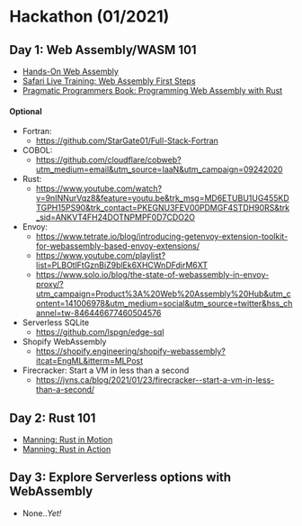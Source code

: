 # Hackathon (01/2021)

## Day 1: Web Assembly/WASM 101

- [Hands-On Web Assembly](https://evilmartians.com/chronicles/hands-on-webassembly-try-the-basics)
- [Safari Live Training: Web Assembly First Steps](https://learning.oreilly.com/live-training/courses/webassembly-first-steps/0636920430827/)
- [Pragmatic Programmers Book: Programming Web Assembly with Rust](https://pragprog.com/titles/khrust/programming-webassembly-with-rust/)

#### Optional

- Fortran:
  - https://github.com/StarGate01/Full-Stack-Fortran
- COBOL:
  - https://github.com/cloudflare/cobweb?utm_medium=email&utm_source=IaaN&utm_campaign=09242020
- Rust:
  - https://www.youtube.com/watch?v=9nINNurVqz8&feature=youtu.be&trk_msg=MD6ETUBU1UG455KDTGPH15PS90&trk_contact=PKEGNU3FEV00PDMGF4STDH90RS&trk_sid=ANKVT4FH24DOTNPMPF0D7CDO2O
- Envoy:
  - https://www.tetrate.io/blog/introducing-getenvoy-extension-toolkit-for-webassembly-based-envoy-extensions/
  - https://www.youtube.com/playlist?list=PLBOtlFtGznBiZ9blEk6XHCWnDFdjrM6XT
  - https://www.solo.io/blog/the-state-of-webassembly-in-envoy-proxy/?utm_campaign=Product%3A%20Web%20Assembly%20Hub&utm_content=141006978&utm_medium=social&utm_source=twitter&hss_channel=tw-846446677460504576
- Serverless SQLite
  - https://github.com/lspgn/edge-sql
- Shopify WebAssembly
  - https://shopify.engineering/shopify-webassembly?itcat=EngML&itterm=MLPost
- Firecracker: Start a VM in less than a second
  - https://jvns.ca/blog/2021/01/23/firecracker--start-a-vm-in-less-than-a-second/

## Day 2: Rust 101

- [Manning: Rust in Motion](https://www.manning.com/livevideo/rust-in-motion)
- [Manning: Rust in Action](https://livebook.manning.com/book/rust-in-action?origin=product-look-inside)

## Day 3: Explore Serverless options with WebAssembly

- None.._Yet!_

